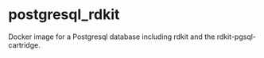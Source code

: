 # postgresql_rdkit
Docker image for a Postgresql database including rdkit and the rdkit-pgsql-cartridge.
